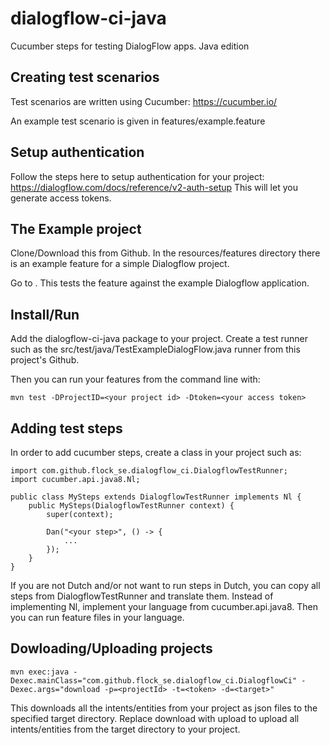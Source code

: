 # dialogflow-ci-java
Cucumber steps for testing DialogFlow apps. Java edition

## Creating test scenarios
Test scenarios are written using Cucumber: https://cucumber.io/

An example test scenario is given in features/example.feature

## Setup authentication
Follow the steps here to setup authentication for your project:
  https://dialogflow.com/docs/reference/v2-auth-setup
This will let you generate access tokens.

## The Example project
Clone/Download this from Github. In the resources/features directory there is an example feature for a simple Dialogflow project.

Go to <travis ci link>. This tests the feature against the example Dialogflow application.

## Install/Run
Add the dialogflow-ci-java package to your project. Create a test runner such as the src/test/java/TestExampleDialogFlow.java runner from this project's Github.
  
Then you can run your features from the command line with:
```
mvn test -DProjectID=<your project id> -Dtoken=<your access token>
```

## Adding test steps
In order to add cucumber steps, create a class in your project such as:
```
import com.github.flock_se.dialogflow_ci.DialogflowTestRunner;
import cucumber.api.java8.Nl;

public class MySteps extends DialogflowTestRunner implements Nl {	
	public MySteps(DialogflowTestRunner context) {
		super(context);
		
		Dan("<your step>", () -> {
			...
		});
	}
}
```

If you are not Dutch and/or not want to run steps in Dutch, you can copy all steps from DialogflowTestRunner and translate them. Instead of implementing Nl, implement your language from cucumber.api.java8. Then you can run feature files in your language.

## Dowloading/Uploading projects

```
mvn exec:java -Dexec.mainClass="com.github.flock_se.dialogflow_ci.DialogflowCi" -Dexec.args="download -p=<projectId> -t=<token> -d=<target>"
 ```

This downloads all the intents/entities from your project as json files to the specified target directory. Replace download with upload to upload all intents/entities from the target directory to your project.
